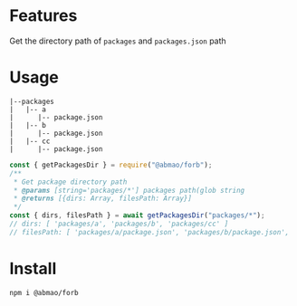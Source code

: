 # Features

Get the directory path of `packages` and `packages.json` path

# Usage

```
|--packages
|   |-- a
|      |-- package.json
|   |-- b
|      |-- package.json
|   |-- cc
|      |-- package.json
```

```js
const { getPackagesDir } = require("@abmao/forb");
/**
 * Get package directory path
 * @params [string='packages/*'] packages path(glob string
 * @returns [{dirs: Array, filesPath: Array}]
 */
const { dirs, filesPath } = await getPackagesDir("packages/*");
// dirs: [ 'packages/a', 'packages/b', 'packages/cc' ]
// filesPath: [ 'packages/a/package.json', 'packages/b/package.json', 'packages/cc/package.json' ]
```

# Install

```
npm i @abmao/forb
```
